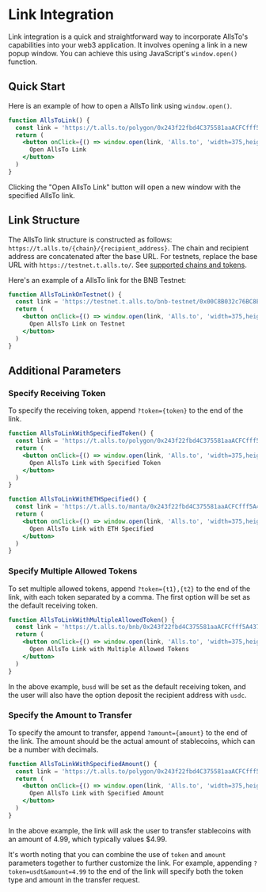 # Link Integration

Link integration is a quick and straightforward way to incorporate AllsTo's capabilities into your web3 application. It involves opening a link in a new popup window. You can achieve this using JavaScript's `window.open()` function.

## Quick Start

Here is an example of how to open a AllsTo link using `window.open()`. 

```jsx live
function AllsToLink() {
  const link = 'https://t.alls.to/polygon/0x243f22fbd4C375581aaACFCfff5A43793eb8A74d'
  return (
    <button onClick={() => window.open(link, 'Alls.to', 'width=375,height=640')}>
      Open AllsTo Link
    </button>
  )
}
```

Clicking the "Open AllsTo Link" button will open a new window with the specified AllsTo link.

## Link Structure

The AllsTo link structure is constructed as follows: `https://t.alls.to/{chain}/{recipient_address}`. The chain and recipient address are concatenated after the base URL. For testnets, replace the base URL with `https://testnet.t.alls.to/`. See [supported chains and tokens](../miscellaneous/supported.md).

Here's an example of a AllsTo link for the BNB Testnet:

```jsx live
function AllsToLinkOnTestnet() {
  const link = 'https://testnet.t.alls.to/bnb-testnet/0x00C8B032c76BC8E669ce43b2bA03705Fd52A8edE'
  return (
    <button onClick={() => window.open(link, 'Alls.to', 'width=375,height=640')}>
      Open AllsTo Link on Testnet
    </button>
  )
}
```

## Additional Parameters

### Specify Receiving Token
To specify the receiving token, append `?token={token}` to the end of the link. 

```jsx live
function AllsToLinkWithSpecifiedToken() {
  const link = 'https://t.alls.to/polygon/0x243f22fbd4C375581aaACFCfff5A43793eb8A74d?token=usdt'
  return (
    <button onClick={() => window.open(link, 'Alls.to', 'width=375,height=640')}>
      Open AllsTo Link with Specified Token
    </button>
  )
}
```

```jsx live
function AllsToLinkWithETHSpecified() {
  const link = 'https://t.alls.to/manta/0x243f22fbd4C375581aaACFCfff5A43793eb8A74d?token=eth'
  return (
    <button onClick={() => window.open(link, 'Alls.to', 'width=375,height=640')}>
      Open AllsTo Link with ETH Specified
    </button>
  )
}
```

### Specify Multiple Allowed Tokens
To set multiple allowed tokens, append `?token={t1},{t2}` to the end of the link, with each token separated by a comma. The first option will be set as the default receiving token.

```jsx live
function AllsToLinkWithMultipleAllowedToken() {
  const link = 'https://t.alls.to/bnb/0x243f22fbd4C375581aaACFCfff5A43793eb8A74d?token=busd,usdc'
  return (
    <button onClick={() => window.open(link, 'Alls.to', 'width=375,height=640')}>
      Open AllsTo Link with Multiple Allowed Tokens
    </button>
  )
}
```

In the above example, `busd` will be set as the default receiving token, and the user will also have the option deposit the recipient address with `usdc`.

### Specify the Amount to Transfer
To specify the amount to transfer, append `?amount={amount}` to the end of the link. The amount should be the actual amount of stablecoins, which can be a number with decimals. 

```jsx live
function AllsToLinkWithSpecifiedAmount() {
  const link = 'https://t.alls.to/polygon/0x243f22fbd4C375581aaACFCfff5A43793eb8A74d?amount=4.99'
  return (
    <button onClick={() => window.open(link, 'Alls.to', 'width=375,height=640')}>
      Open AllsTo Link with Specified Amount
    </button>
  )
}
```

In the above example, the link will ask the user to transfer stablecoins with an amount of 4.99, which typically values $4.99.

It's worth noting that you can combine the use of `token` and `amount` parameters together to further customize the link. For example, appending `?token=usdt&amount=4.99` to the end of the link will specify both the token type and amount in the transfer request.
